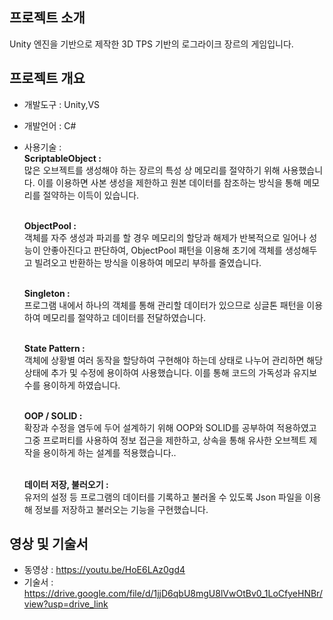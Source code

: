 ## 프로젝트 소개
Unity 엔진을 기반으로 제작한 3D TPS 기반의 로그라이크 장르의 게임입니다.

## 프로젝트 개요
- 개발도구 : Unity,VS
- 개발언어 : C#
- 사용기술 :
  <br/>**ScriptableObject :**<br/>
  많은 오브젝트를 생성해야 하는 장르의 특성 상 메모리를 절약하기 위해 사용했습니다.
  이를 이용하면 사본 생성을 제한하고 원본 데이터를 참조하는 방식을 통해 메모리를 
  절약하는 이득이 있습니다.

  <br/>**ObjectPool :**<br/>
  객체를 자주 생성과 파괴를 할 경우 메모리의 할당과 해제가 반복적으로 일어나 성능이 
  안좋아진다고 판단하여, ObjectPool 패턴을 이용해 초기에 객체를 생성해두고 빌려오고 
  반환하는 방식을 이용하여 메모리 부하를 줄였습니다.

  <br/>**Singleton :**<br/>
  프로그램 내에서 하나의 객체를 통해 관리할 데이터가 있으므로 싱글톤 패턴을 이용하여
  메모리를 절약하고 데이터를 전달하였습니다.

  <br/>**State Pattern :**<br/>
  객체에 상황별 여러 동작을 할당하여 구현해야 하는데 상태로 나누어 관리하면 해당 상태에
  추가 및 수정에 용이하여 사용했습니다. 이를 통해 코드의 가독성과 유지보수를 용이하게
  하였습니다.

  <br/>**OOP / SOLID :**<br/>
  확장과 수정을 염두에 두어 설계하기 위해 OOP와 SOLID를 공부하여 적용하였고 그중
  프로퍼티를 사용하여 정보 접근을 제한하고, 상속을 통해 유사한 오브젝트 제작을 용이하게 
  하는 설계를 적용했습니다..
  
  <br/>**데이터 저장, 불러오기 :**<br/>
  유저의 설정 등 프로그램의 데이터를 기록하고 불러올 수 있도록 Json 파일을 이용해 정보를 
  저장하고 불러오는 기능을 구현했습니다.


## 영상 및 기술서
- 동영상 : https://youtu.be/HoE6LAz0gd4
- 기술서 : https://drive.google.com/file/d/1jjD6qbU8mgU8lVwOtBv0_1LoCfyeHNBr/view?usp=drive_link
